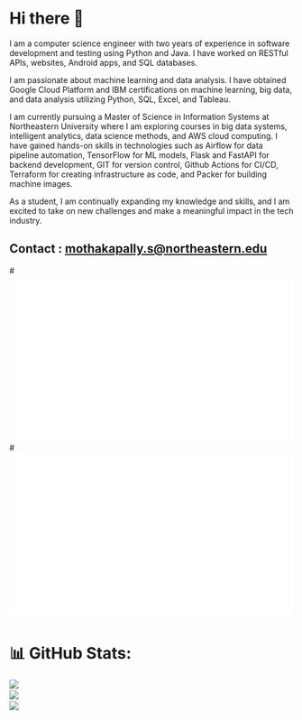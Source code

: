 # Hi there 👋

I am a computer science engineer with two years of experience in software development and testing using Python and Java. I have worked on RESTful APIs, websites, Android apps, and SQL databases.

I am passionate about machine learning and data analysis. I have obtained Google Cloud Platform and IBM certifications on machine learning, big data, and data analysis utilizing Python, SQL, Excel, and Tableau.

I am currently pursuing a Master of Science in Information Systems at Northeastern University where I am exploring courses in big data systems, intelligent analytics, data science methods, and AWS cloud computing. I have gained hands-on skills in technologies such as Airflow for data pipeline automation, TensorFlow for ML models, Flask and FastAPI for backend development, GIT for version control, Github Actions for CI/CD, Terraform for creating infrastructure as code, and Packer for building machine images.

As a student, I am continually expanding my knowledge and skills, and I am excited to take on new challenges and make a meaningful impact in the tech industry.

## Contact : mothakapally.s@northeastern.edu

#![](https://raw.githubusercontent.com/Sukruthmothakapally/mygithub-stats/master/generated/overview.svg#gh-dark-mode-only)
#![](https://raw.githubusercontent.com/Sukruthmothakapally/mygithub-stats/master/generated/languages.svg#gh-dark-mode-only)

# 📊 GitHub Stats:
![](https://github-readme-stats.vercel.app/api?username=sukruthmothakapally&theme=dark&hide_border=false&include_all_commits=true&count_private=false)<br/>
![](https://github-readme-streak-stats.herokuapp.com/?user=sukruthmothakapally&theme=dark&hide_border=false)<br/>
![](https://github-readme-stats.vercel.app/api/top-langs/?username=sukruthmothakapally&theme=dark&hide_border=false&include_all_commits=true&count_private=false&layout=compact)

